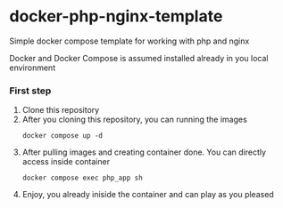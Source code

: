 # docker-php-nginx-template
Simple docker compose template for working with php and nginx

Docker and Docker Compose is assumed installed already in you local environment
### First step
1. Clone this repository
2. After you cloning this repository, you can running the images
   ```
   docker compose up -d
   ```
3. After pulling images and creating container done. You can directly access inside container
   ```
   docker compose exec php_app sh
   ```
4. Enjoy, you already iniside the container and can play as you pleased

